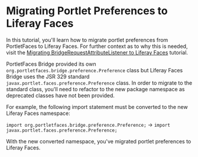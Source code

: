 # Migrating Portlet Preferences to Liferay Faces

In this tutorial, you'll learn how to migrate portlet preferences from
PortletFaces to Liferay Faces. For further context as to why this is needed,
visit the [Migrating BridgeRequestAttributeListener to Liferay
Faces](/develop/tutorials/-/knowledge_base/migrating-bridgerequestattributelistener-to-liferay-faces)
tutorial. 

<!-- Make sure above link is correct when Liferay Faces tutorials are uploaded
to dev.liferay.com. -Cody -->

PortletFaces Bridge provided its own
`org.portletfaces.bridge.preference.Preference` class but Liferay Faces Bridge
uses the JSR 329 standard `javax.portlet.faces.preference.Preference` class. In
order to migrate to the standard class, you'll need to refactor to the new
package namespace as deprecated classes have not been provided. 

For example, the following import statement must be converted to the new
Liferay Faces namespace: 

`import org.portletfaces.bridge.preference.Preference;` &rarr; `import
javax.portlet.faces.preference.Preference;`

With the new converted namespace, you've migrated portlet preferences to Liferay
Faces. 
